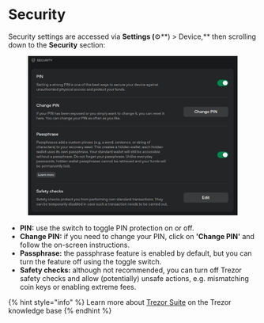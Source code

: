 # Security

Security settings are accessed via **Settings (**⚙️**) > Device,** then scrolling down to the **Security** section:

<figure><img src="../../.gitbook/assets/Security.png" alt=""><figcaption></figcaption></figure>

* **PIN:** use the switch to toggle PIN protection on or off.
* **Change PIN:** if you need to change your PIN, click on **'Change PIN'** and follow the on-screen instructions.
* **Passphrase:** the passphrase feature is enabled by default, but you can turn the feature off using the toggle switch.&#x20;
* **Safety checks:** although not recommended, you can turn off Trezor safety checks and allow (potentially) unsafe actions, e.g. mismatching coin keys or enabling extreme fees.&#x20;

{% hint style="info" %}
Learn more about [Trezor Suite](https://trezor.io/learn/a/trezor-suite-app-settings) on the Trezor knowledge base&#x20;
{% endhint %}
